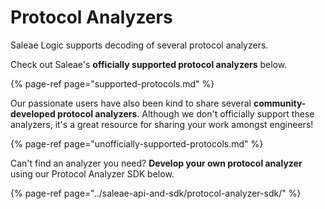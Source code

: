 # Protocol Analyzers

Saleae Logic supports decoding of several protocol analyzers. 

Check out Saleae's **officially supported protocol analyzers** below.

{% page-ref page="supported-protocols.md" %}

Our passionate users have also been kind to share several **community-developed protocol analyzers**. Although we don't officially support these analyzers, it's a great resource for sharing your work amongst engineers!

{% page-ref page="unofficially-supported-protocols.md" %}

Can't find an analyzer you need? **Develop your own protocol analyzer** using our Protocol Analyzer SDK below.

{% page-ref page="../saleae-api-and-sdk/protocol-analyzer-sdk/" %}











